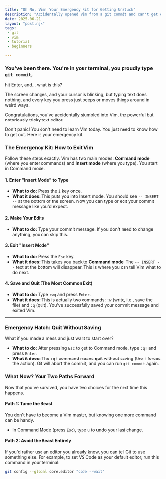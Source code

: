 ```yaml
---
title: "Oh No, Vim! Your Emergency Kit for Getting Unstuck"
description: "Accidentally opened Vim from a git commit and can't get out? Here’s a simple, step-by-step guide to safely save and exit."
date: 2025-06-21
layout: "post.njk"
tags: 
 - git
 - vim
 - tutorial 
 - beginners

---
```


### You’ve been there. You're in your terminal, you proudly type `git commit`,
hit Enter, and… what is this? 

The screen changes, and your cursor is blinking,
but typing text does nothing, and every key you press just beeps or moves
things around in weird ways.

Congratulations, you've accidentally stumbled into Vim, the powerful but
notoriously tricky text editor.

Don't panic! You don't need to learn Vim today. You just need to know how
to get out. Here is your emergency kit.

### The Emergency Kit: How to Exit Vim

Follow these steps exactly. Vim has two main modes: **Command mode** (where
you enter commands) and **Insert mode** (where you type). You start in
Command mode.

#### 1. Enter "Insert Mode" to Type

* **What to do:** Press the `i` key once.
* **What it does:** This puts you into **I**nsert mode. You should see
    `-- INSERT --` at the bottom of the screen. Now you can type or edit your
    commit message like you'd expect.

#### 2. Make Your Edits

* **What to do:** Type your commit message. If you don't need to change
    anything, you can skip this.

#### 3. Exit "Insert Mode"

* **What to do:** Press the `Esc` key.
* **What it does:** This takes you back to **Command mode**. The `-- INSERT --`
    text at the bottom will disappear. This is where you can tell Vim what to
    do next.

#### 4. Save and Quit (The Most Common Exit)

* **What to do:** Type `:wq` and press `Enter`.
* **What it does:** This is actually two commands: `:w` (write, i.e., save the
    file) and `:q` (quit). You've successfully saved your commit message and
    exited Vim.

---

### Emergency Hatch: Quit Without Saving

What if you made a mess and just want to start over?

* **What to do:** After pressing `Esc` to get to Command mode, type `:q!`
    and press `Enter`.
* **What it does:** The `:q!` command means **q**uit without saving (the `!`
    forces the action). Git will abort the commit, and you can run
    `git commit` again.

### What Now? Your Two Paths Forward

Now that you've survived, you have two choices for the next time this happens.

#### Path 1: Tame the Beast

You don't have to become a Vim master, but knowing one more command can be
handy.

* In Command Mode (press `Esc`), type `u` to **u**ndo your last change.

#### Path 2: Avoid the Beast Entirely

If you'd rather use an editor you already know, you can tell Git to use
something else. For example, to set VS Code as your default editor, run
this command in your terminal:

```bash
git config --global core.editor "code --wait"